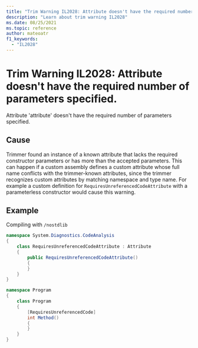 ```yaml
---
title: "Trim Warning IL2028: Attribute doesn't have the required number of parameters specified."
description: "Learn about trim warning IL2028"
ms.date: 08/25/2021
ms.topic: reference
author: mateoatr
f1_keywords:
  - "IL2028"
---
```

# Trim Warning IL2028: Attribute doesn't have the required number of parameters specified.

Attribute 'attribute' doesn't have the required number of parameters specified.

## Cause

Trimmer found an instance of a known attribute that lacks the required constructor
parameters or has more than the accepted parameters. This can happen if a custom assembly
defines a custom attribute whose full name conflicts with the trimmer-known attributes,
since the trimmer recognizes custom attributes by matching namespace and type name.
For example a custom definition for `RequiresUnreferencedCodeAttribute` with a
parameterless constructor would cause this warning.

## Example

Compiling with `/nostdlib`

```C#
namespace System.Diagnostics.CodeAnalysis
{
    class RequiresUnreferencedCodeAttribute : Attribute
    {
        public RequiresUnreferencedCodeAttribute()
        {
        }
    }
}

namespace Program
{
    class Program
    {
        [RequiresUnreferencedCode]
        int Method()
        {
        }
    }
}
```
